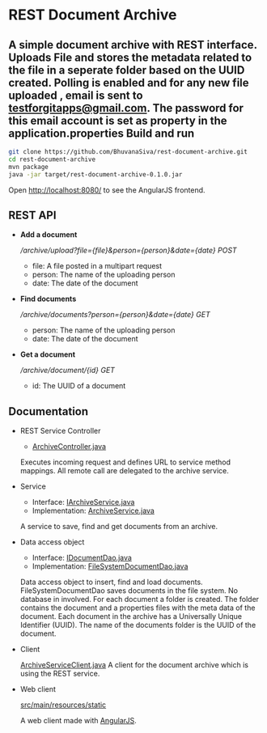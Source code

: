 REST Document Archive
=====================

A simple document archive with REST interface. 
Uploads File and stores the metadata related to the file in a seperate folder based on the UUID created.
Polling is enabled and for any new file uploaded , email is sent to testforgitapps@gmail.com. The password for this email account is set as property in the application.properties
Build and run
-------------

```bash
git clone https://github.com/BhuvanaSiva/rest-document-archive.git
cd rest-document-archive
mvn package
java -jar target/rest-document-archive-0.1.0.jar
```

Open [http://localhost:8080/](http://localhost:8080/) to see the AngularJS frontend.

REST API
--------

* **Add a document**
 
   */archive/upload?file={file}&person={person}&date={date} POST*

  * file: A file posted in a multipart request
  * person: The name of the uploading person
  * date: The date of the document
   
* **Find documents**

   */archive/documents?person={person}&date={date} GET*

  * person: The name of the uploading person
  * date: The date of the document
   
* **Get a document**  

   */archive/document/{id} GET*                                  

  * id: The UUID of a document

Documentation
-------------

* REST Service Controller
  * [ArchiveController.java](https://github.com/BhuvanaSiva/rest-document-archive/blob/master/src/main/java/com/document/archive/rest/ArchiveController.java)
   
   Executes incoming request and defines URL to service method mappings. All remote call are delegated to the archive service.
* Service
  * Interface: [IArchiveService.java](https://github.com/BhuvanaSiva/rest-document-archive/blob/master/src/main/java/com/document/archive/service/IArchiveService.java)
  * Implementation: [ArchiveService.java](https://github.com/BhuvanaSiva/rest-document-archive/blob/master/src/main/java/com/document/archive/service/ArchiveService.java)
   
   A service to save, find and get documents from an archive. 
* Data access object
  * Interface: [IDocumentDao.java](https://github.com/BhuvanaSiva/rest-document-archive/blob/master/src/main/java/com/document/archive/dao/IDocumentDao.java)
  * Implementation: [FileSystemDocumentDao.java](https://github.com/BhuvanaSiva/rest-document-archive/blob/master/src/main/java/com/document/archive/dao/FileSystemDocumentDao.java)  
   
   Data access object to insert, find and load documents. FileSystemDocumentDao saves documents in the file system. No database in involved. For each document a folder is created. The folder contains the document and a properties files with the meta data of the document. Each document in the archive has a Universally Unique Identifier (UUID). The name of the documents folder is the UUID of the document.

* Client
   
   [ArchiveServiceClient.java](
   https://github.com/BhuvanaSiva/rest-document-archive/blob/master/src/main/java/com/document/archive/client/ArchiveServiceClient.java)
   A client for the document archive which is using the REST service.

* Web client
   
   [src/main/resources/static](https://github.com/BhuvanaSiva/rest-document-archive/tree/master/src/main/resources/static)

   A web client made with [AngularJS](https://angularjs.org/).
